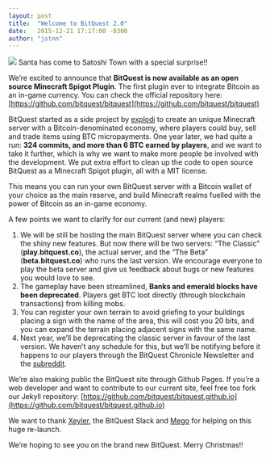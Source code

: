 ```yaml
---
layout: post
title:  "Welcome to BitQuest 2.0"
date:   2015-12-21 17:17:00 -0300
author: "jstnn"
---
```

![](http://i.imgur.com/hDK3kMb.png)
Santa has come to Satoshi Town with a special surprise!!

We’re excited to announce that **BitQuest is now available as an open source Minecraft Spigot Plugin**. The first plugin ever to integrate Bitcoin as an in-game currency. You can check the official repository here: [https://github.com/bitquest/bitquest](https://github.com/bitquest/bitquest)

BitQuest started as a side project by [explodi](https://github.com/explodi) to create an unique Minecraft server with a Bitcoin-denominated economy, where players could buy, sell and trade items using BTC micropayments. One year later, we had quite a run: **324 commits, and more than 6 BTC earned by players**, and we want to take it further, which is why we want to make more people be involved with the development. We put extra effort to clean up the code to open source BitQuest as a Minecraft Spigot plugin, all with a MIT license.

This means you can run your own BitQuest server with a Bitcoin wallet of your choice as the main reserve, and build Minecraft realms fuelled with the power of Bitcoin as an in-game economy.

A few points we want to clarify for our current (and new) players:

1. We will be still be hosting the main BitQuest server where you can check the shiny new features. But now there will be two servers: “The Classic” (**play.bitquest.co**), the actual server, and the “The Beta” (**beta.bitquest.co**) who runs the last version. We encourage everyone to play the beta server and give us feedback about bugs or new features you would love to see. 
2. The gameplay have been streamlined, **Banks and emerald blocks have been deprecated**. Players get BTC loot directly (through blockchain transactions) from killing mobs. 
3. You can register your own terrain to avoid griefing to your buildings placing a sign with the name of the area, this will cost you 20 bits, and you can expand the terrain placing adjacent signs with the same name. 
4. Next year, we’ll be deprecating the classic server in favour of the last version. We haven’t any schedule for this, but we’ll be notifying before it happens to our players through the BitQuest Chronicle Newsletter and the [subreddit](https://www.reddit.com/r/bitquest).

We’re also making public the BitQuest site through Github Pages. If you’re a web developer and want to contribute to our current site, feel free too fork our Jekyll repository: [https://github.com/bitquest/bitquest.github.io](https://github.com/bitquest/bitquest.github.io)

We want to thank [Xeyler](https://github.com/Xeyler), the BitQuest Slack and [Mego](http://mego.cl) for helping on this huge re-launch.

We’re hoping to see you on the brand new BitQuest.
Merry Christmas!!